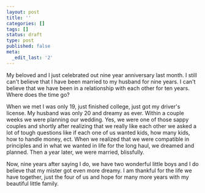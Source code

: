 ```yaml
---
layout: post
title: ''
categories: []
tags: []
status: draft
type: post
published: false
meta:
  _edit_last: '2'
---
```

My beloved and I just celebrated out nine year anniversary last month.  I still can't believe that I have been married to my husband for nine years.  I can't believe that we have been in a relationship with each other for ten years.  Where does the time go?

When we met I was only 19, just finished college, just got my driver's license.  My husband was only 20 and dreamy as ever.  Within a couple weeks we were planning our wedding.  Yes, we were one of those sappy couples and shortly after realizing that we really like each other we asked a lot of tough questions like if each one of us wanted kids, how many kids, how to handle money, ect.  When we realized that we were compatible in principles and in what we wanted in life for the long haul, we dreamed and planned.  Then a year later, we were married, blissfully.

Now, nine years after saying I do, we have two wonderful little boys and I do believe that my mister got even more dreamy.  I am thankful for the life we have together, just the four of us and hope for many more years with my beautiful little family.  
